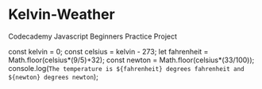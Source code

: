 # Kelvin-Weather
Codecademy Javascript Beginners Practice Project

const kelvin = 0;
const celsius = kelvin - 273; 
let fahrenheit = Math.floor(celsius*(9/5)+32);
const newton = Math.floor(celsius*(33/100));
console.log(`The temperature is ${fahrenheit} degrees fahrenheit and ${newton} degrees newton`);
